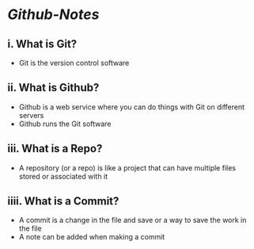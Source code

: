 # **_Github-Notes_**

## **i. What is Git?**
* Git is the version control software

## **ii. What is Github?**
* Github is a web service where you can do things with Git on different servers
* Github runs the Git software 


## **iii. What is a Repo?**
*  A repository (or a repo) is like a project that can have multiple files stored or associated with it


## **iiii. What is a Commit?**
* A commit is a change in the file and save or a way to save the work in the file
* A note can be added when making a commit

